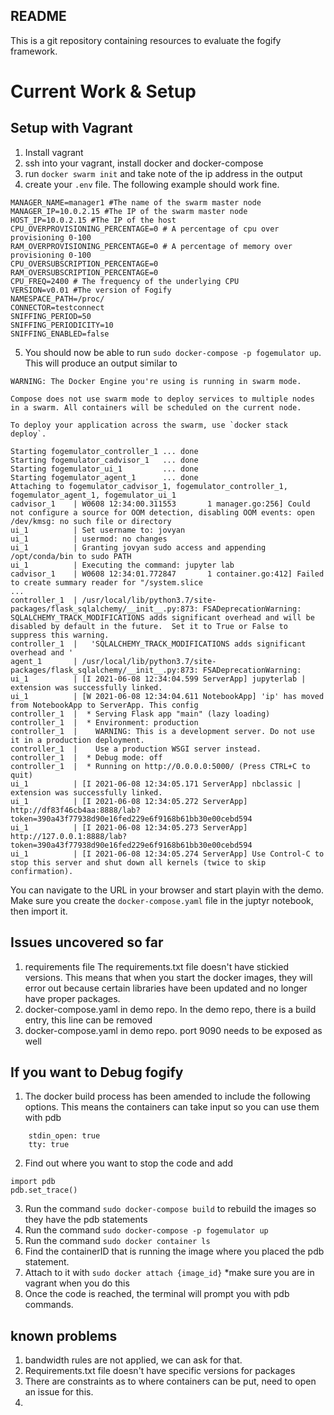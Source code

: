 ## README
This is a git repository containing resources to evaluate the fogify framework.


# Current Work & Setup

## Setup with Vagrant

1. Install vagrant
2. ssh into your vagrant, install docker and docker-compose
3. run `docker swarm init` and take note of the ip address in the output
4. create your `.env` file. The following example should work fine.
```
MANAGER_NAME=manager1 #The name of the swarm master node
MANAGER_IP=10.0.2.15 #The IP of the swarm master node
HOST_IP=10.0.2.15 #The IP of the host
CPU_OVERPROVISIONING_PERCENTAGE=0 # A percentage of cpu over provisioning 0-100
RAM_OVERPROVISIONING_PERCENTAGE=0 # A percentage of memory over provisioning 0-100
CPU_OVERSUBSCRIPTION_PERCENTAGE=0
RAM_OVERSUBSCRIPTION_PERCENTAGE=0
CPU_FREQ=2400 # The frequency of the underlying CPU
VERSION=v0.01 #The version of Fogify
NAMESPACE_PATH=/proc/
CONNECTOR=testconnect
SNIFFING_PERIOD=50
SNIFFING_PERIODICITY=10
SNIFFING_ENABLED=false
```
5. You should now be able to run `sudo docker-compose -p fogemulator up`. This will produce an output similar to 

```
WARNING: The Docker Engine you're using is running in swarm mode.

Compose does not use swarm mode to deploy services to multiple nodes in a swarm. All containers will be scheduled on the current node.

To deploy your application across the swarm, use `docker stack deploy`.

Starting fogemulator_controller_1 ... done
Starting fogemulator_cadvisor_1   ... done
Starting fogemulator_ui_1         ... done
Starting fogemulator_agent_1      ... done
Attaching to fogemulator_cadvisor_1, fogemulator_controller_1, fogemulator_agent_1, fogemulator_ui_1
cadvisor_1    | W0608 12:34:00.311553       1 manager.go:256] Could not configure a source for OOM detection, disabling OOM events: open /dev/kmsg: no such file or directory
ui_1          | Set username to: jovyan
ui_1          | usermod: no changes
ui_1          | Granting jovyan sudo access and appending /opt/conda/bin to sudo PATH
ui_1          | Executing the command: jupyter lab
cadvisor_1    | W0608 12:34:01.772847       1 container.go:412] Failed to create summary reader for "/system.slice
...
controller_1  | /usr/local/lib/python3.7/site-packages/flask_sqlalchemy/__init__.py:873: FSADeprecationWarning: SQLALCHEMY_TRACK_MODIFICATIONS adds significant overhead and will be disabled by default in the future.  Set it to True or False to suppress this warning.
controller_1  |   'SQLALCHEMY_TRACK_MODIFICATIONS adds significant overhead and '
agent_1       | /usr/local/lib/python3.7/site-packages/flask_sqlalchemy/__init__.py:873: FSADeprecationWarning: 
ui_1          | [I 2021-06-08 12:34:04.599 ServerApp] jupyterlab | extension was successfully linked.
ui_1          | [W 2021-06-08 12:34:04.611 NotebookApp] 'ip' has moved from NotebookApp to ServerApp. This config 
controller_1  |  * Serving Flask app "main" (lazy loading)
controller_1  |  * Environment: production
controller_1  |    WARNING: This is a development server. Do not use it in a production deployment.
controller_1  |    Use a production WSGI server instead.
controller_1  |  * Debug mode: off
controller_1  |  * Running on http://0.0.0.0:5000/ (Press CTRL+C to quit)
ui_1          | [I 2021-06-08 12:34:05.171 ServerApp] nbclassic | extension was successfully linked.
ui_1          | [I 2021-06-08 12:34:05.272 ServerApp] http://df83f46cb4aa:8888/lab?token=390a43f77938d90e16fed229e6f9168b61bb30e00cebd594
ui_1          | [I 2021-06-08 12:34:05.273 ServerApp]     http://127.0.0.1:8888/lab?token=390a43f77938d90e16fed229e6f9168b61bb30e00cebd594
ui_1          | [I 2021-06-08 12:34:05.274 ServerApp] Use Control-C to stop this server and shut down all kernels (twice to skip confirmation).
```

You can navigate to the URL in your browser and start playin with the demo.
Make sure you create the `docker-compose.yaml` file in the juptyr notebook, then import it.



## Issues uncovered so far
1. requirements file
The requirements.txt file doesn't have stickied versions. This means that when you start the docker images, they will error out because certain libraries have been updated and no longer have proper packages.
2. docker-compose.yaml in demo repo. In the demo repo, there is a build entry, this line can be removed
3. docker-compose.yaml in demo repo. port 9090 needs to be exposed as well


## If you want to Debug fogify
1. The docker build process has been amended to include the following options. This means the containers can take input so you can use them with pdb

```
    stdin_open: true
    tty: true
```
2. Find out where you want to stop the code and add 
```
import pdb
pdb.set_trace()
```
3. Run the command `sudo docker-compose build` to rebuild the images so they have the pdb statements
4. Run the command `sudo docker-compose -p fogemulator up`
4. Run the command `sudo docker container ls`
5. Find the containerID that is running the image where you placed the pdb statement.
6. Attach to it with `sudo docker attach {image_id}` *make sure you are in vagrant when you do this
7. Once the code is reached, the terminal will prompt you with pdb commands. 


## known problems
1. bandwidth rules are not applied, we can ask for that.
2. Requirements.txt file doesn't have specific versions for packages
3. There are constraints as to where containers can be put, need to open an issue for this.
4. 

